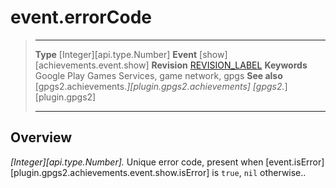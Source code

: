 # event.errorCode

> --------------------- ------------------------------------------------------------------------------------------
> __Type__              [Integer][api.type.Number]
> __Event__             [show][achievements.event.show]
> __Revision__          [REVISION_LABEL](REVISION_URL)
> __Keywords__          Google Play Games Services, game network, gpgs
> __See also__          [gpgs2.achievements.*][plugin.gpgs2.achievements]
>                       [gpgs2.*][plugin.gpgs2]
> --------------------- ------------------------------------------------------------------------------------------

## Overview

_[Integer][api.type.Number]._ Unique error code, present when [event.isError][plugin.gpgs2.achievements.event.show.isError] is `true`, `nil` otherwise..